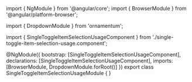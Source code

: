 import { NgModule } from '@angular/core';
import { BrowserModule } from '@angular/platform-browser';
  
import { DropdownModule } from 'ornamentum';
  
import { SingleToggleItemSelectionUsageComponent } from './single-toggle-item-selection-usage.component';

@NgModule({
 bootstrap: [SingleToggleItemSelectionUsageComponent],
 declarations: [SingleToggleItemSelectionUsageComponent],
 imports: [BrowserModule, DropdownModule.forRoot()]
})
export class SingleToggleItemSelectionUsageModule {
}
